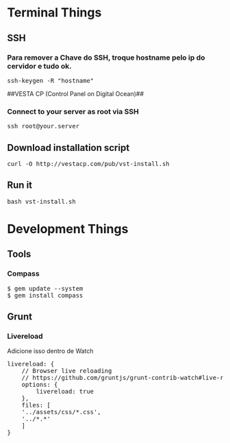 # Terminal Things #

## SSH ##

### Para remover a Chave do SSH, troque hostname pelo ip do cervidor e tudo ok. ###
<pre>ssh-keygen -R "hostname"</pre>

##VESTA CP (Control Panel on Digital Ocean)##

### Connect to your server as root via SSH ###
<pre>ssh root@your.server</pre>

## Download installation script ###
<pre>curl -O http://vestacp.com/pub/vst-install.sh</pre>

## Run it ###
<pre>bash vst-install.sh</pre>


# Development Things #

## Tools ##
### Compass ###
<pre>
$ gem update --system
$ gem install compass
</pre>

## Grunt ##

### Livereload ###
Adicione isso dentro de Watch

<pre>
livereload: {
	// Browser live reloading
	// https://github.com/gruntjs/grunt-contrib-watch#live-reloading
	options: {
		livereload: true
	},
	files: [
	'../assets/css/*.css',
	'../*.*'
	]
}
</pre>